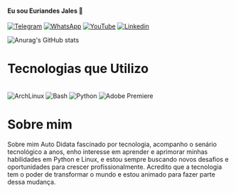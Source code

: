 
#### Eu sou Euriandes Jales 👋

[![Telegram](https://img.shields.io/badge/Telegram-2CA5E0?style=for-the-badge&logo=telegram&logoColor=white)](t.me/Euriandesjales)
[![WhatsApp](https://img.shields.io/badge/WhatsApp-25D366?style=for-the-badge&logo=whatsapp&logoColor=white)](https://wa.me/+5584998494428)
[![YouTube](https://img.shields.io/badge/YouTube-FF0000?style=for-the-badge&logo=youtube&logoColor=white)](https://www.youtube.com/channel/UCuoduoTUH4ubF2Wi31lIHrg)
[![Linkedin](https://img.shields.io/badge/LinkedIn-0077B5?style=for-the-badge&logo=linkedin&logoColor=white)](https://www.linkedin.com/in/euriandes-jales-65b596201/)


![Anurag's GitHub stats](https://github-readme-stats.vercel.app/api?username=Euriandesjales&theme=synthwave)



<h1 style=text-align: center;>Tecnologias que Utilizo</h1>
<div style="display: inline_block>"><br/>
    <img alig="center" alt="ArchLinux" src="https://img.shields.io/badge/Arch_Linux-1793D1?style=for-the-badge&logo=arch-linux&logoColor=white">
    <img alig="center" alt="Bash" src="https://img.shields.io/badge/Shell_Script-121011?style=for-the-badge&logo=gnu-bash&logoColor=white"/>
    <img alig="center" alt="Python" src="https://img.shields.io/badge/Python-14354C?style=for-the-badge&logo=python&logoColor=white"/>
    <img alig="center" alt="Adobe Premiere" src="https://img.shields.io/badge/Adobe%20Premiere%20Pro-9999FF?style=for-the-badge&logo=Adobe%20Premiere%20Pro&logoColor=white"/>
</div>

 
# Sobre mim
Sobre mim Auto Didata fascinado por tecnologia, acompanho o senário tecnológico a anos, enho interesse em aprender e aprimorar minhas habilidades em Python e Linux, e estou sempre buscando novos desafios e oportunidades para crescer profissionalmente. Acredito que a tecnologia tem o poder de transformar o mundo e estou animado para fazer parte dessa mudança.
